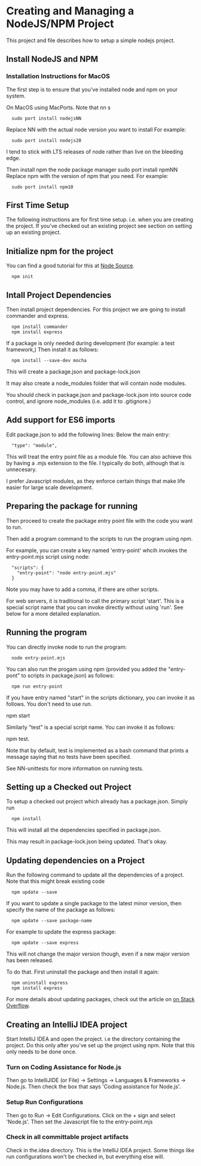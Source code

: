 # Creating and Managing a NodeJS/NPM Project
This project and file describes how to setup a simple nodejs
project.

## Install NodeJS and NPM
### Installation Instructions for MacOS
The first step is to ensure that you've installed node and
npm on your system.

On MacOS using MacPorts. Note that nn s
```
  sudo port install nodejsNN 
```

Replace NN with the actual node version you want to install
For example:

```
  sudo port install nodejs20
```

I tend to stick with LTS releases of node rather than live
on the bleeding edge.
  
Then install npm the node package manager
  sudo port install npmNN
Replace npm with the version of npm that you need.
For example:

```
  sudo port install npm10
```
## First Time Setup
The following instructions are for first time setup. i.e. when
you are creating the project. If you've checked out an existing
project see  section on setting up an existing project.

## Initialize npm for the project
You can find a good tutorial for this at
[Node Source](https://nodesource.com/blog/an-absolute-beginners-guide-to-using-npm/).

```
  npm init
```

## Intall Project Dependencies
Then install project dependencies. For this project we are going to
install commander and express.

```
  npm install commander
  npm install express
```

If a package is only needed during development (for example:
a test framework,) Then install it as follows:

```
  npm install --save-dev mocha
```

This will create a package.json and package-lock.json

It may also create a node_modules folder that will contain
node modules. 

You should check in package.json and package-lock.json
into source code control, and ignore node_modules (i.e.
add it to .gitignore.)

## Add support for ES6 imports
Edit package.json to add the following lines:
Below the main entry:

```
  "type": "module",
```

This will treat the entry point file as a module file. You can
also achieve this by having a .mjs extension to the file.
I typically do both, although that is unnecesary.

I prefer Javascript modules, as they enforce certain
things that make life easier for large scale development.

## Preparing the package for running
Then proceed to create the package entry point file
with the code you want to run.

Then add a program command to the scripts to run the program
using npm.

For example, you can create a key named 'entry-point' whcih
invokes the entry-point.mjs script using node:

```
  "scripts": {
    "entry-point": "node entry-point.mjs"
  }
```
Note you may have to add a comma, if there are
other scripts.

For web servers, it is traditional to call the primary
script 'start'. This is a special script name that you
can invoke directly without using 'run'. See below
for a more detailed explanation.

## Running the program
You can directly invoke node to run the program:

```
  node entry-point.mjs
```

You can also run the progam using npm (provided
you added the "entry-pont" to scripts in package.json)
as follows:

```
  npm run entry-point
```

If you have entry named "start" in the scripts
dictionary, you can invoke it as follows. You
don't need to use run.

npm start

Similarly "test" is a special script name.
You can invoke it as follows:

npm test.

Note that by default, test is implemented
as a bash command that prints a message
saying that no tests have been specified.

See NN-unittests for more information on
running tests.

## Setting up a Checked out Project

To setup a checked out project which 
already has a package.json. Simply
run 
```
  npm install
```
This will install all the dependencies
specified in package.json.

This may result in package-lock.json
being updated. That's okay.

## Updating dependencies on a Project
Run the following command to update all the dependencies
of a project. Note that this might break existing code

```
  npm update --save
```
If you want to update a single package to the latest
minor version, then specify the name of the package
as follows:

```
  npm update --save package-name
```

For example to update the express package:
```
  npm update --save express
```

This will not change the major version though, 
even if a new major version has been released.

To do that. First uninstall the package
and then install it again:

```
  npm uninstall express
  npm install express
```

For more details about updating packages, check out
the article on 
[on Stack Overflow](https://stackoverflow.com/questions/43127863/node-update-a-specific-package).



## Creating an IntelliJ IDEA project

Start IntelliJ IDEA and open the project. i.e the directory containing
the project. Do this only after
you've set up the project using npm. Note that
this only needs to be done once.

### Turn on Coding Assistance for Node.js
Then go to IntelliJIDE (or File) -> Settings -> Languages & Frameworks
-> Node.js. Then check the box that says 'Coding assistance for
Node.js'.

### Setup Run Configurations
Then go to Run -> Edit Configurations. Click on the + sign and
select 'Node.js'. Then set the Javascript file to the
entry-point.mjs

### Check in all committable project artifacts
Check in the.idea directory. This is the IntelliJ
IDEA project. Some things like run configurations won't
be checked in, but everything else will.

